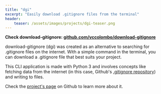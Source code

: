 ```yaml
---
title: "dgi"
excerpt: "Easily download .gitignore files from the terminal"
header:
    teaser: /assets/images/projects/dgi-teaser.png
---
```


**Check download-gitignore: [github.com/vccolombo/download-gitignore](https://github.com/vccolombo/download-gitignore)**

download-gitignore (dgi) was created as an alternative to searching for .gitignore files on the internet. With a simple command in the terminal, you can download a .gitignore file that best suits your project.

This CLI application is made with Python 3 and involves concepts like fetching data from the internet (in this case, Github's [.gitignore repository](https://github.com/github/gitignore)) and writing to files.

Check the [project's page](https://github.com/vccolombo/download-gitignore) on Github to learn more about it.